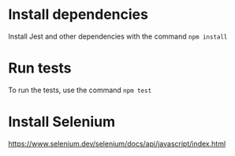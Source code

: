 # Install dependencies
Install Jest and other dependencies with the command `npm install`

# Run tests
To run the tests, use the command `npm test`

# Install Selenium

https://www.selenium.dev/selenium/docs/api/javascript/index.html
